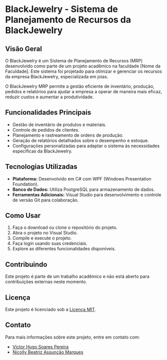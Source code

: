 # BlackJewelry - Sistema de Planejamento de Recursos da BlackJewelry

## Visão Geral

O BlackJewelry é um Sistema de Planejamento de Recursos (MRP) desenvolvido como parte de um projeto acadêmico na faculdade [Nome da Faculdade]. Este sistema foi projetado para otimizar e gerenciar os recursos da empresa BlackJewelry, especializada em joias.

O BlackJewelry MRP permite a gestão eficiente de inventário, produção, pedidos e relatórios para ajudar a empresa a operar de maneira mais eficaz, reduzir custos e aumentar a produtividade.

## Funcionalidades Principais

- Gestão de inventário de produtos e materiais.
- Controle de pedidos de clientes.
- Planejamento e rastreamento de ordens de produção.
- Geração de relatórios detalhados sobre o desempenho e estoque.
- Configurações personalizadas para adaptar o sistema às necessidades específicas da BlackJewelry.

## Tecnologias Utilizadas

- **Plataforma:** Desenvolvido em C# com WPF (Windows Presentation Foundation).
- **Banco de Dados:** Utiliza PostgreSQL para armazenamento de dados.
- **Ferramentas Adicionais:** Visual Studio para desenvolvimento e controle de versão Git para colaboração.

## Como Usar

1. Faça o download ou clone o repositório do projeto.
2. Abra o projeto no Visual Studio.
3. Compile e execute o projeto.
4. Faça login usando suas credenciais.
5. Explore as diferentes funcionalidades disponíveis.

## Contribuindo

Este projeto é parte de um trabalho acadêmico e não está aberto para contribuições externas neste momento.

## Licença

Este projeto é licenciado sob a [Licença MIT](https://opensource.org/licenses/MIT).

## Contato

Para mais informações sobre este projeto, entre em contato com:

- [Victor Hugo Soares Pereira](mailto:victorpereiraprog@gmail.com)
- [Nicolly Beatriz Assunção Marques](mailto:beatriznicolly748@gmail.com)
